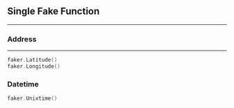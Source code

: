 ## Single Fake Function

------

### Address

------

```go
faker.Latitude()
faker.Longitude()
```

### Datetime

```go
faker.Unixtime()
```

